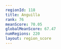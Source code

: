 ```yaml
---
regionId: 118
title: Anguilla
rank: 76
meanScore: 70.05
globalMeanScore: 67.47
numRegions: 220
layout: region_score
---
```

